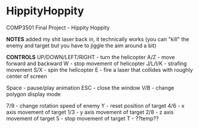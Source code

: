 # HippityHoppity
COMP3501 Final Project - Hippity Hoppity

**NOTES**
added my shit laser back in, it technically works (you can "kill" the enemy and target but you have to jiggle the aim around a bit)

**CONTROLS**
UP/DOWN/LEFT/RIGHT - turn the helicopter
A/Z - move forward and backward
W - stop movement of helicopter
J/L/I/K - strafing movement
S/X - spin the helicopter
E - fire a laser that collides with roughly center of screen

Space - pause/play animation
ESC - close the window
V/B - change polygon display mode

7/9 - change rotation speed of enemy
Y - reset position of target
4/6 - x axis movement of target
1/3 - y axis movement of target
2/8 - z axis movement of target
5 - stop movement of target
T - ??temp??